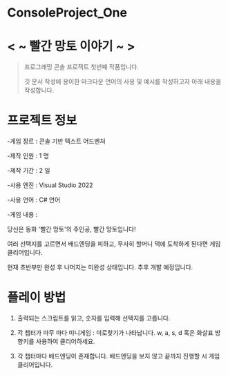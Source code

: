 # ConsoleProject_One

 <  ~ 빨간 망토 이야기 ~  >
 =============
 >프로그래밍 콘솔 프로젝트 첫번째 작품입니다.
 >
 >깃 문서 작성에 용이한 마크다운 언어의 사용 및 예시를 작성하고자 아래 내용을 작성합니다.



프로젝트 정보
=============
-게임 장르 : 콘솔 기반 텍스트 어드벤처

-제작 인원 : 1 명

-제작 기간 : 2 일

-사용 엔진 : Visual Studio 2022

-사용 언어 : C# 언어

-게임 내용 :

당신은 동화 '빨간 망토'의 주인공, 빨간 망토입니다!

여러 선택지를 고르면서 배드엔딩을 피하고, 무사히 할머니 댁에 도착하게 된다면 게임 클리어입니다.

현재 초반부만 완성 후 나머지는 미완성 상태입니다. 추후 개발 예정입니다.



플레이 방법
=============
1. 출력되는 스크립트를 읽고, 숫자를 입력해 선택지를 고릅니다.
   
2. 각 챕터가 마무 마다 미니게임 : 미로찾기가 나타납니다. w, a, s, d 혹은 화살표 방향키를 사용하여 클리어하세요.
   
3. 각 챕터마다 배드엔딩이 존재합니다. 배드엔딩을 보지 않고 끝까지 진행할 시 게임 클리어입니다.




